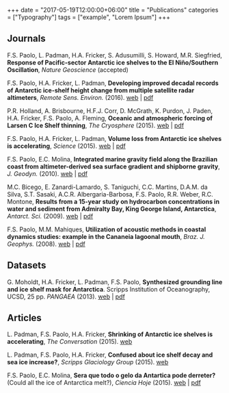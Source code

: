 +++
date = "2017-05-19T12:00:00+06:00"
title = "Publications"
categories = ["Typography"]
tags = ["example", "Lorem Ipsum"]
+++

## Journals

F.S. Paolo, L. Padman, H.A. Fricker, S. Adusumilli, S. Howard, M.R. Siegfried, **Response of Pacific-sector Antarctic ice shelves to the El Niño/Southern Oscillation**, *Nature Geoscience* (accepted)

F.S. Paolo, H.A. Fricker, L. Padman, **Developing improved decadal records of Antarctic ice-shelf height change from multiple satellite radar altimeters**, *Remote Sens. Environ.* (2016). [web](http://authors.elsevier.com/a/1Sd~57qzSbrdi) | [pdf](https://www.dropbox.com/s/0i9nhqyuu0qvrsv/AltimetryTimeSeriesRSE2016.pdf?dl=0)

P.R. Holland, A. Brisbourne, H.F.J. Corr, D. McGrath, K. Purdon, J. Paden, H.A. Fricker, F.S. Paolo, A. Fleming, **Oceanic and atmospheric forcing of Larsen C Ice Shelf thinning**, *The Cryosphere* (2015). [web](http://dx.doi.org/10.5194/tc-9-1005-2015) | [pdf](http://www.the-cryosphere.net/9/1005/2015/tc-9-1005-2015.pdf)

F.S. Paolo, H.A. Fricker, L. Padman, **Volume loss from Antarctic ice shelves is accelerating**, *Science* (2015). [web](https://dx.doi.org/10.1126/science.aaa0940) | [pdf](https://www.dropbox.com/s/a900x76kkhmiiw2/IceShelfChangeScience2015.pdf?dl=0)

F.S. Paolo, E.C. Molina, **Integrated marine gravity field along the Brazilian coast from altimeter-derived sea surface gradient and shipborne gravity**, *J. Geodyn.* (2010). [web](http://dx.doi.org/10.1016/j.jog.2010.04.003) | [pdf](https://dl.dropbox.com/u/12601128/papers/paolo_molina10.pdf)

M.C. Bicego, E. Zanardi-Lamardo, S. Taniguchi, C.C. Martins, D.A.M. da Silva, S.T. Sasaki, A.C.R. Albergaria-Barbosa, F.S. Paolo, R.R. Weber, R.C. Montone, **Results from a 15-year study on hydrocarbon concentrations in water and sediment from Admiralty Bay, King George Island, Antarctica**, *Antarct. Sci.* (2009). [web](http://dx.doi.org/10.1017/S0954102009001734) | [pdf](https://dl.dropbox.com/u/12601128/papers/bicego_etal09.pdf)

F.S. Paolo, M.M. Mahiques, **Utilization of acoustic methods in coastal dynamics studies: example in the Cananeia lagoonal mouth**, *Braz. J. Geophys.* (2008). [web](http://dx.doi.org/10.1590/S0102-261X2008000200008) | [pdf](https://dl.dropbox.com/u/12601128/papers/paolo_mahiques08.pdf)


## Datasets

G. Moholdt, H.A. Fricker, L. Padman, F.S. Paolo, **Synthesized grounding line and ice shelf mask for Antarctica**. Scripps Institution of Oceanography, UCSD, 25 pp. *PANGAEA* (2013). [web](http://doi.pangaea.de/10.1594/PANGAEA.819150) | [pdf](http://epic.awi.de/33781/4/Moholdt_etal.pdf)


## Articles

<!-- date: Nov 9, 2015 tag: Publication title: General-audience article in "The Conversation" -->

L. Padman, F.S. Paolo, H.A. Fricker, **Shrinking of Antarctic ice shelves is accelerating**, *The Conversation* (2015). [web](https://theconversation.com/shrinking-of-antarctic-ice-shelves-is-accelerating-39273)

L. Padman, F.S. Paolo, H.A. Fricker, **Confused about ice shelf decay and sea ice increase?**, *Scripps Glaciology Group* (2015). [web](http://glaciology.weebly.com/articles.html)

F.S. Paolo, E.C. Molina, **Sera que todo o gelo da Antartica pode derreter?** (Could all the ice of Antarctica melt?), *Ciencia Hoje* (2015). [web](http://chc.cienciahoje.uol.com.br/multimidia/revistas/reduzidas//268/?revista=268#8) | [pdf](https://www.dropbox.com/s/v3j38c5kgik6zyp/Degelo.pdf?dl=0)
